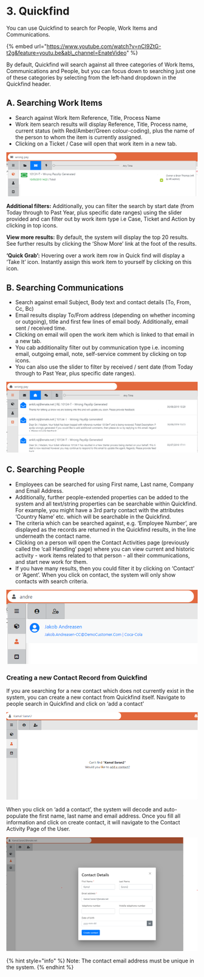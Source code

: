 # 3. Quickfind

You can use Quickfind to search for People, Work Items and Communications.

{% embed url="https://www.youtube.com/watch?v=nCI9ZtG-t2g&feature=youtu.be&ab\_channel=EnateVideo" %}

By default, Quickfind will search against all three categories of Work Items, Communications and People, but you can focus down to searching just one of these categories by selecting from the left-hand dropdown in the Quickfind header.

## A. Searching Work Items

* Search against Work Item Reference, Title, Process Name
* Work item search results will display Reference, Title, Process name, current status \(with Red/Amber/Green colour-coding\), plus the name of the person to whom the item is currently assigned.
* Clicking on a Ticket / Case will open that work item in a new tab.

![](../.gitbook/assets/4%20%286%29.png)

**Additional filters:** Additionally, you can filter the search by start date \(from Today through to Past Year, plus specific date ranges\) using the slider provided and can filter out by work item type i.e Case, Ticket and Action by clicking in top icons.

**View more results:** By default, the system will display the top 20 results. See further results by clicking the ‘Show More’ link at the foot of the results.

**‘Quick Grab’:** Hovering over a work item row in Quick find will display a ‘Take It’ icon. Instantly assign this work item to yourself by clicking on this icon.

## B. Searching Communications

* Search against email Subject, Body text and contact details \(To, From, Cc, Bc\)
* Email results display To/From address \(depending on whether incoming or outgoing\), title and first few lines of email body. Additionally, email sent / received time.
* Clicking on email will open the work item which is linked to that email in a new tab.
* You cab additionality filter out by communication type i.e. incoming email, outgoing email, note, self-service comment by clicking on top icons.
* You can also use the slider to filter by received / sent date \(from Today through to Past Year, plus specific date ranges\).

![](../.gitbook/assets/5%20%282%29.png)

## C. Searching People

* Employees can be searched for using First name, Last name, Company and Email Address.
* Additionally, further people-extended properties can be added to the system and all text/string properties can be searchable within Quickfind.  For example, you might have a 3rd party contact with the attributes ‘Country Name’ etc. which will be searchable in the Quickfind.
* The criteria which can be searched against, e.g. ‘Employee Number’, are displayed as the records are returned in the Quickfind results, in the line underneath the contact name.
* Clicking on a person will open the Contact Activities page \(previously called the ‘call Handling’ page\) where you can view current and historic activity - work items related to that person - all their communications, and start new work for them.
* If you have many results, then you could filter it by clicking on ‘Contact’ or ‘Agent’. When you click on contact, the system will only show contacts with search criteria.

![](../.gitbook/assets/6.png)

### **Creating a new Contact Record from Quickfind**

If you are searching for a new contact which does not currently exist in the system, you can create a new contact from Quickfind itself. Navigate to people search in Quickfind and click on ‘add a contact’

![](../.gitbook/assets/7%20%287%29.png)

When you click on ‘add a contact’, the system will decode and auto-populate the first name, last name and email address. Once you fill all information and click on create contact, it will navigate to the Contact Activity Page of the User.

![](../.gitbook/assets/8%20%286%29.png)

{% hint style="info" %}
Note: The contact email address must be unique in the system.
{% endhint %}



